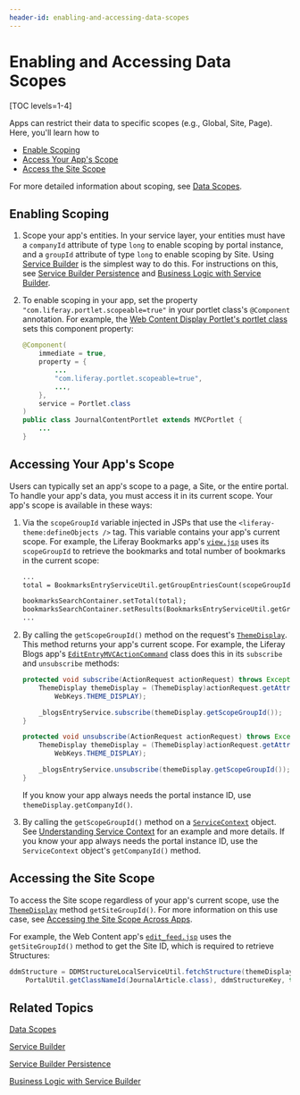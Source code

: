 ```yaml
---
header-id: enabling-and-accessing-data-scopes
---
```


# Enabling and Accessing Data Scopes

[TOC levels=1-4]

Apps can restrict their data to specific scopes (e.g., Global, Site, Page). 
Here, you'll learn how to 

-   [Enable Scoping](#enabling-scoping) 
-   [Access Your App's Scope](#accessing-your-apps-scope)
-   [Access the Site Scope](#accessing-the-site-scope)

For more detailed information about scoping, see 
[Data Scopes](/docs/7-2/frameworks/-/knowledge_base/f/back-end-frameworks#data-scopes). 

## Enabling Scoping

1.  Scope your app's entities. In your service layer, your entities must have a 
    `companyId` attribute of type `long` to enable scoping by portal instance, 
    and a `groupId` attribute of type `long` to enable scoping by Site. Using 
    [Service Builder](/docs/7-2/appdev/-/knowledge_base/a/service-builder) 
    is the simplest way to do this. For instructions on this, see 
    [Service Builder Persistence](/docs/7-2/appdev/-/knowledge_base/a/service-builder-persistence) 
    and 
    [Business Logic with Service Builder](/docs/7-2/appdev/-/knowledge_base/a/business-logic-with-service-builder). 

2.  To enable scoping in your app, set the property 
    `"com.liferay.portlet.scopeable=true"` in your portlet class's `@Component` 
    annotation. For example, the
    [Web Content Display Portlet's portlet class](https://github.com/liferay/liferay-portal/blob/7.2.0-ga1/modules/apps/journal/journal-content-web/src/main/java/com/liferay/journal/content/web/internal/portlet/JournalContentPortlet.java) 
    sets this component property: 

    ```java
    @Component(
        immediate = true,
        property = {
            ...
            "com.liferay.portlet.scopeable=true",
            ...,
        },
        service = Portlet.class
    )
    public class JournalContentPortlet extends MVCPortlet {
        ...
    }
    ```

## Accessing Your App's Scope

Users can typically set an app's scope to a page, a Site, or the entire portal. 
To handle your app's data, you must access it in its current scope. Your app's
scope is available in these ways: 

1.  Via the `scopeGroupId` variable injected in JSPs that use the
    `<liferay-theme:defineObjects />` tag. This variable contains your app's
    current scope. For example, the Liferay Bookmarks app's
    [`view.jsp`](https://github.com/liferay/liferay-portal/blob/7.2.0-ga1/modules/apps/bookmarks/bookmarks-web/src/main/resources/META-INF/resources/bookmarks/view.jsp#L122-L125) 
    uses its `scopeGroupId` to retrieve the bookmarks and total number of 
    bookmarks in the current scope: 

    ```jsp
    ...
    total = BookmarksEntryServiceUtil.getGroupEntriesCount(scopeGroupId, groupEntriesUserId);

    bookmarksSearchContainer.setTotal(total);
    bookmarksSearchContainer.setResults(BookmarksEntryServiceUtil.getGroupEntries(scopeGroupId, groupEntriesUserId, bookmarksSearchContainer.getStart(), bookmarksSearchContainer.getEnd()));
    ...
    ```

2.  By calling the `getScopeGroupId()` method on the request's 
    [`ThemeDisplay`](@platform-ref@/7.2-latest/javadocs/portal-kernel/com/liferay/portal/kernel/theme/ThemeDisplay.html). 
    This method returns your app's current scope. For example, the Liferay Blogs
    app's
    [`EditEntryMVCActionCommand`](https://github.com/liferay/liferay-portal/blob/7.2.0-ga1/modules/apps/blogs/blogs-web/src/main/java/com/liferay/blogs/web/internal/portlet/action/EditEntryMVCActionCommand.java#L350-L362) 
    class does this in its `subscribe` and `unsubscribe` methods: 

    ```java
    protected void subscribe(ActionRequest actionRequest) throws Exception {
        ThemeDisplay themeDisplay = (ThemeDisplay)actionRequest.getAttribute(
            WebKeys.THEME_DISPLAY);

        _blogsEntryService.subscribe(themeDisplay.getScopeGroupId());
    }

    protected void unsubscribe(ActionRequest actionRequest) throws Exception {
        ThemeDisplay themeDisplay = (ThemeDisplay)actionRequest.getAttribute(
            WebKeys.THEME_DISPLAY);

        _blogsEntryService.unsubscribe(themeDisplay.getScopeGroupId());
    }
    ```

    If you know your app always needs the portal instance ID, use 
    `themeDisplay.getCompanyId()`. 

3.  By calling the `getScopeGroupId()` method on a 
    [`ServiceContext`](@platform-ref@/7.2-latest/javadocs/portal-kernel/com/liferay/portal/kernel/service/ServiceContext.html) 
    object. See 
    [Understanding Service Context](/docs/7-2/appdev/-/knowledge_base/a/understanding-servicecontext)
    for an example and more details. If you know your app always needs the 
    portal instance ID, use the `ServiceContext` object's `getCompanyId()` 
    method. 

## Accessing the Site Scope

To access the Site scope regardless of your app's current scope, use the 
[`ThemeDisplay`](@platform-ref@/7.2-latest/javadocs/portal-kernel/com/liferay/portal/kernel/theme/ThemeDisplay.html) 
method `getSiteGroupId()`. For more information on this use case, see 
[Accessing the Site Scope Across Apps](/docs/7-2/frameworks/-/knowledge_base/f/back-end-frameworks#accessing-the-site-scope-across-apps). 

For example, the Web Content app's 
[`edit_feed.jsp`](https://github.com/liferay/liferay-portal/blob/7.2.0-ga1/modules/apps/journal/journal-web/src/main/resources/META-INF/resources/edit_feed.jsp#L40)
uses the `getSiteGroupId()` method to get the Site ID, which is required to 
retrieve Structures: 

```java
ddmStructure = DDMStructureLocalServiceUtil.fetchStructure(themeDisplay.getSiteGroupId(), 
    PortalUtil.getClassNameId(JournalArticle.class), ddmStructureKey, true);
```

## Related Topics

[Data Scopes](/docs/7-2/frameworks/-/knowledge_base/f/back-end-frameworks#data-scopes)

[Service Builder](/docs/7-2/appdev/-/knowledge_base/a/service-builder)

[Service Builder Persistence](/docs/7-2/appdev/-/knowledge_base/a/service-builder-persistence)

[Business Logic with Service Builder](/docs/7-2/appdev/-/knowledge_base/a/business-logic-with-service-builder)
